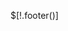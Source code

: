 <a name="top"></a> <call set="ExecutorMD.breedCrumb(currentKey)"/>

<call path="*" templateKey="$[template].md" />

$[!.footer()]





